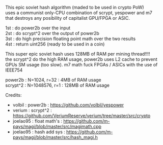 This epic soviet hash algorithm (maded to be used in crypto PoW) \
uses a communist only-CPU combination of scrypt, yespower and m7  \
that destroys any posibility of capitalist GPU/FPGA or ASIC. 

1st : do power2b over the input \
2st : do scrypt^2 over the output of power2b \
3st : do high precision floating point math over the two results \
4st : return uint256 (ready to be used in a coin)

This super epic soviet hash uses 128MB of RAM per mining thread!!!! \
the scrypt^2 do the high RAM usage, power2b uses L2 cache to prevent \
GPUs SM usage (too slow). m7 math fuck FPGAs / ASICs with the use of \
IEEE754

power2b  : N=1024, r=32   : 4MB of RAM usage \
scrypt^2 : N=1048576, r=1 : 128MB of RAM usage

Credits:
- volbil   : power2b      : https://github.com/volbil/yespower 
- verium   : scrypt^2     : https://github.com/VeriumReserve/verium/tree/master/src/crypto 
- joelao95 : float math's : https://github.com/m-pays/magi/blob/master/src/magimath.cpp 
- joelao95 : hash add sys : https://github.com/m-pays/magi/blob/master/src/hash_magi.h 
